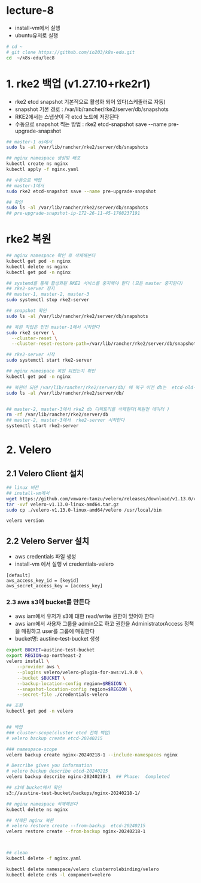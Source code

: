 # lecture-8
- install-vm에서 실행 
- ubuntu유저로  실행   
```sh
# cd ~
# git clone https://github.com/io203/k8s-edu.git
cd  ~/k8s-edu/lec8
```

# 1. rke2 백업 (v1.27.10+rke2r1)
- rke2 etcd snapshot 기본적으로 활성화 되어 있다(스케줄러로 자동) 
- snapshot 기본 경로 : /var/lib/rancher/rke2/server/db/snapshots
- RKE2에서는 스냅샷이 각 etcd 노드에 저장된다
- 수동으로 snapshot 찍는 방법 : rke2 etcd-snapshot save --name pre-upgrade-snapshot
```sh
## master-1 os에서 
sudo ls -al /var/lib/rancher/rke2/server/db/snapshots

## nginx namespace 생성및 배포 
kubectl create ns nginx
kubectl apply -f nginx.yaml

## 수동으로 백업 
## master-1에서 
sudo rke2 etcd-snapshot save --name pre-upgrade-snapshot

## 확인
sudo ls -al /var/lib/rancher/rke2/server/db/snapshots
## pre-upgrade-snapshot-ip-172-26-11-45-1708237191

```

# rke2 복원 

```sh
## nginx namespace 확인 후 삭제해본다 
kubectl get pod -n nginx
kubectl delete ns nginx 
kubectl get pod -n nginx

## systemd를 통해 활성화된 RKE2 서비스를 중지해야 한다 (모든 master 중지한다) 
## rke2-server 정지
## master-1, master-2, master-3
sudo systemctl stop rke2-server

## snapshot 확인
sudo ls -al /var/lib/rancher/rke2/server/db/snapshots

## 복원 작업은 먼전 master-1에서 시작한다 
sudo rke2 server \
  --cluster-reset \
  --cluster-reset-restore-path=/var/lib/rancher/rke2/server/db/snapshots/pre-upgrade-snapshot-ip-172-26-11-45-1708237191

## rke2-server 시작
sudo systemctl start rke2-server

## nginx namespace 복원 되었는지 확인 
kubectl get pod -n nginx 

## 복원이 되면 /var/lib/rancher/rke2/server/db/ 에 복구 이전 db는  etcd-old-%date%/ 로 이름이 변경되고 복원된 데이터로 etcd 디렉토리가 생성된다 
sudo ls -al /var/lib/rancher/rke2/server/db/


## master-2, master-3에서 rke2 db 디렉토리를 삭제한다(복원전 데이터 ) 
rm -rf /var/lib/rancher/rke2/server/db
## master-2, master-3에서  rke2-server 시작한다 
systemctl start rke2-server


```


# 2. Velero

## 2.1 Velero Client 설치 

```sh
## linux 버전
## install-vm에서 
wget https://github.com/vmware-tanzu/velero/releases/download/v1.13.0/velero-v1.13.0-linux-amd64.tar.gz 
tar -xvf velero-v1.13.0-linux-amd64.tar.gz
sudo cp ./velero-v1.13.0-linux-amd64/velero /usr/local/bin

velero version

```

## 2.2 Velero Server 설치
- aws credentials 파일 생성 
- install-vm 에서 실행 
vi credentials-velero 
```
[default]
aws_access_key_id = [keyid]
aws_secret_access_key = [access_key]

```

### 2.3 aws s3에 bucket를 만든다 
- aws iam에서 유저가 s3에 대한 read/write 권한이 있어야 한다 
- aws iam에서 사용자 그룹을 admin으로 하고 권한을 AdministratorAccess 정책을 매핑하고 user를 그룹에 매핑한다 
- bucket명: austine-test-bucket 생성 

```sh
export BUCKET=austine-test-bucket
export REGION=ap-northeast-2
velero install \
    --provider aws \
    --plugins velero/velero-plugin-for-aws:v1.9.0 \
    --bucket $BUCKET \
    --backup-location-config region=$REGION \
    --snapshot-location-config region=$REGION \
    --secret-file ./credentials-velero

## 조회
kubectl get pod -n velero


## 백업
### cluster-scope(cluster etcd 전체 백업)
# velero backup create etcd-20240215

### namespace-scope
velero backup create nginx-20240218-1 --include-namespaces nginx

# Describe gives you information
# velero backup describe etcd-20240215
velero backup describe nginx-20240218-1  ## Phase:  Completed

## s3에 bucket에서 확인 
s3://austine-test-bucket/backups/nginx-20240218-1/

## nginx namespace 삭제해본다  
kubectl delete ns nginx

## 삭제된 nginx 복원 
# velero restore create --from-backup  etcd-20240215
velero restore create --from-backup nginx-20240218-1



## clean 
kubectl delete -f nginx.yaml

kubectl delete namespace/velero clusterrolebinding/velero
kubectl delete crds -l component=velero

```
